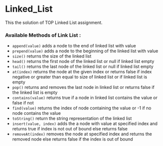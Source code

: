# Linked_List

This the solution of TOP Linked List assignment.

### Available Methods of Link List :

- `append(value)` adds a node to the end of linked list with value
- `prepend(value)` adds a node to the beginning of the linked list with value
- `size()` returns the size of the linked list 
- `head()` returns the first node of the linked list or null if linked list empty
- `tail()` returns the last node of the linked list or null if linked list empty
- `at(index)` returns the node at the given index or returns false if index negative or greater than equal to size of linked list or if linked list is empty
- `pop()` returns and removes the last node in linked list or returns false if the linked list is empty
- `contains(value)` returns true if a node in linked list contains the value or false if not
- `find(value)` returns the index of node containing the value or -1 if no node contains the value
- `toString()` return the string representation of the linked list
- `insert(value, index)` adds the a node with value at specified index and returns true if index is not out of bound else returns false
- `removeAt(index)` removes the node at specified index and returns the removed node else returns false if the index is out of bound